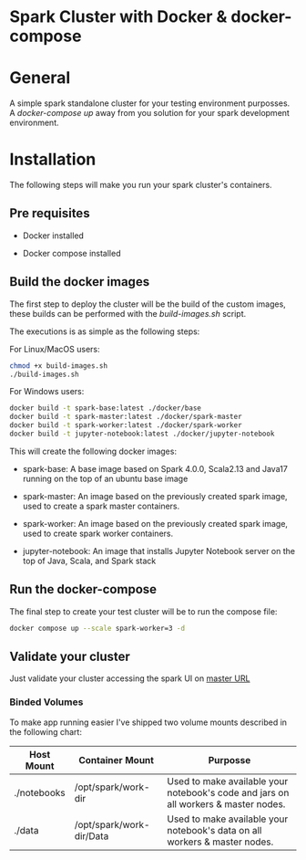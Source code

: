 # Spark Cluster with Docker & docker-compose

# General

A simple spark standalone cluster for your testing environment purposses. A *docker-compose up* away from you solution for your spark development environment.

# Installation

The following steps will make you run your spark cluster's containers.

## Pre requisites

* Docker installed

* Docker compose installed

## Build the docker images

The first step to deploy the cluster will be the build of the custom images, these builds can be performed with the *build-images.sh* script. 

The executions is as simple as the following steps:

For Linux/MacOS users:

```sh
chmod +x build-images.sh
./build-images.sh
```

For Windows users:

```sh
docker build -t spark-base:latest ./docker/base
docker build -t spark-master:latest ./docker/spark-master
docker build -t spark-worker:latest ./docker/spark-worker
docker build -t jupyter-notebook:latest ./docker/jupyter-notebook
```

This will create the following docker images:

* spark-base: A base image based on Spark 4.0.0, Scala2.13 and Java17 running on the top of an ubuntu base image

* spark-master: An image based on the previously created spark image, used to create a spark master containers.

* spark-worker: An image based on the previously created spark image, used to create spark worker containers.

* jupyter-notebook: An image that installs Jupyter Notebook server on the top of Java, Scala, and Spark stack

## Run the docker-compose

The final step to create your test cluster will be to run the compose file:

```sh
docker compose up --scale spark-worker=3 -d
```

## Validate your cluster

Just validate your cluster accessing the spark UI on [master URL](http://localhost:9090)


### Binded Volumes

To make app running easier I've shipped two volume mounts described in the following chart:

Host Mount|Container Mount|Purposse
---|---|---
./notebooks|/opt/spark/work-dir|Used to make available your notebook's code and jars on all workers & master nodes.
./data|/opt/spark/work-dir/Data| Used to make available your notebook's data on all workers & master nodes.


